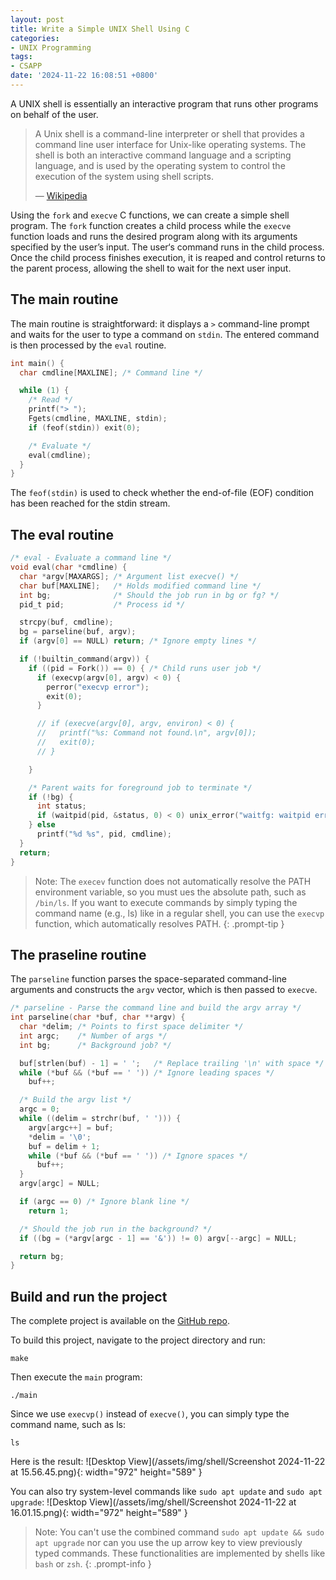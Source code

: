 ```yaml
---
layout: post
title: Write a Simple UNIX Shell Using C
categories:
- UNIX Programming
tags:
- CSAPP
date: '2024-11-22 16:08:51 +0800'
---
```

A UNIX shell is essentially an interactive program that runs other programs on behalf of the user. 

> A Unix shell is a command-line interpreter or shell that provides a command line user interface for Unix-like operating systems. The shell is both an interactive command language and a scripting language, and is used by the operating system to control the execution of the system using shell scripts.
>
> — [Wikipedia](https://en.wikipedia.org/wiki/Unix_shell)

Using the `fork` and `execve` C functions, we can create a simple shell program. The
 `fork` function creates a child process while the `execve` function loads and runs the desired program along with its arguments specified by the user’s input. The user‘s command runs in the child process. Once the child process finishes execution, it is reaped and control returns to the parent process, allowing the shell to wait for the next user input.

## The main routine
The main routine is straightforward: it displays a `>` command-line prompt and waits for the user to type a command on `stdin`. The entered command is then processed by the `eval` routine.

```c
int main() {
  char cmdline[MAXLINE]; /* Command line */

  while (1) {
    /* Read */
    printf("> ");
    Fgets(cmdline, MAXLINE, stdin);
    if (feof(stdin)) exit(0);

    /* Evaluate */
    eval(cmdline);
  }
}
```

The `feof(stdin)` is used to check whether the end-of-file (EOF) condition has been reached for the stdin stream.

## The eval routine

```c
/* eval - Evaluate a command line */
void eval(char *cmdline) {
  char *argv[MAXARGS]; /* Argument list execve() */
  char buf[MAXLINE];   /* Holds modified command line */
  int bg;              /* Should the job run in bg or fg? */
  pid_t pid;           /* Process id */

  strcpy(buf, cmdline);
  bg = parseline(buf, argv);
  if (argv[0] == NULL) return; /* Ignore empty lines */

  if (!builtin_command(argv)) {
    if ((pid = Fork()) == 0) { /* Child runs user job */
      if (execvp(argv[0], argv) < 0) {
        perror("execvp error");
        exit(0);
      }

      // if (execve(argv[0], argv, environ) < 0) {
      //   printf("%s: Command not found.\n", argv[0]);
      //   exit(0);
      // }

    }

    /* Parent waits for foreground job to terminate */
    if (!bg) {
      int status;
      if (waitpid(pid, &status, 0) < 0) unix_error("waitfg: waitpid error");
    } else
      printf("%d %s", pid, cmdline);
  }
  return;
}
```

> Note: The `execev` function does not automatically resolve the PATH environment variable, so you must ues the absolute path, such as `/bin/ls`. If you want to execute commands by simply typing the command name (e.g., ls) like in a regular shell, you can use the `execvp` function, which automatically resolves PATH.
{: .prompt-tip }

## The praseline routine

The `parseline` function parses the space-separated command-line arguments and constructs the `argv` vector, which is then passed to `execve`.
```c
/* parseline - Parse the command line and build the argv array */
int parseline(char *buf, char **argv) {
  char *delim; /* Points to first space delimiter */
  int argc;    /* Number of args */
  int bg;      /* Background job? */

  buf[strlen(buf) - 1] = ' ';   /* Replace trailing '\n' with space */
  while (*buf && (*buf == ' ')) /* Ignore leading spaces */
    buf++;

  /* Build the argv list */
  argc = 0;
  while ((delim = strchr(buf, ' '))) {
    argv[argc++] = buf;
    *delim = '\0';
    buf = delim + 1;
    while (*buf && (*buf == ' ')) /* Ignore spaces */
      buf++;
  }
  argv[argc] = NULL;

  if (argc == 0) /* Ignore blank line */
    return 1;

  /* Should the job run in the background? */
  if ((bg = (*argv[argc - 1] == '&')) != 0) argv[--argc] = NULL;

  return bg;
}
```

## Build and run the project
The complete project is available on the [GitHub repo](https://github.com/Nov4ou/csapp_test/tree/main/chapter-8/shell).

To build this project, navigate to the project directory and run:
```shell
make
```
Then execute the `main` program:
```shell
./main  
```

Since we use `execvp()` instead of `execve()`, you can simply type the command name, such as ls:
```shell
ls
```
Here is the result:
![Desktop View](/assets/img/shell/Screenshot 2024-11-22 at 15.56.45.png){: width="972" height="589" }

You can also try system-level commands like `sudo apt update` and `sudo apt upgrade`:
![Desktop View](/assets/img/shell/Screenshot 2024-11-22 at 16.01.15.png){: width="972" height="589" }

> Note: You can't use the combined command `sudo apt update && sudo apt upgrade` nor can you use the up arrow key to view previously typed commands. These functionalities are implemented by shells like `bash` or `zsh`.
{: .prompt-info }





<!-- <script src="https://utteranc.es/client.js"
        repo="Nov4ou/Nov4ou.github.io"
        issue-term="pathname"
        theme="github-dark"
        crossorigin="anonymous"
        async>
</script> -->

